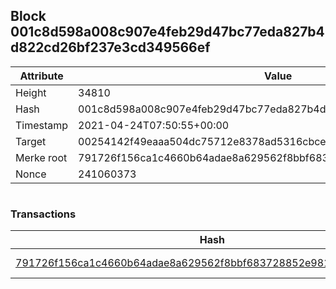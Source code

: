 ## Block 001c8d598a008c907e4feb29d47bc77eda827b4d822cd26bf237e3cd349566ef

Attribute | Value
--- | ---
Height | 34810
Hash | 001c8d598a008c907e4feb29d47bc77eda827b4d822cd26bf237e3cd349566ef
Timestamp | 2021-04-24T07:50:55+00:00
Target | 00254142f49eaaa504dc75712e8378ad5316cbcead634704b3734b6271167cc4
Merke root | 791726f156ca1c4660b64adae8a629562f8bbf683728852e98133da6c0f13d6d
Nonce | 241060373

```

```

### Transactions

Hash | Amount
--- | ---
[791726f156ca1c4660b64adae8a629562f8bbf683728852e98133da6c0f13d6d](791726f156ca1c4660b64adae8a629562f8bbf683728852e98133da6c0f13d6d.md) | 10.00000000 SKEPTI 
